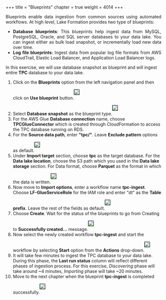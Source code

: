 +++
title = "Blueprints"
chapter = true
weight = 4014
+++

<div style="text-align: justify">
    Blueprints enable data ingestion from common sources using automated workflows. At high level, Lake Formation
    provides two type of blueprints:
    <ul>
        <li><b>Database blueprints</b>: This blueprints help ingest data from MySQL, PostgreSQL, Oracle, and SQL server databases to your data lake. You can ingest either as bulk load snapshot, or incrementally load new data over time.
        </li>
        <li><b>Log file blueprints</b>: Ingest data from popular log file formats from AWS CloudTrail, Elastic Load Balancer, and Application Load Balancer logs.
        </li>
    </ul>
</div>
<div style="text-align: left">
    In this exercise, we will use database snapshot as blueprint and will ingest entire <b>TPC</b> database to your data lake.
    <ol>
        <li>Click on the <b>Blueprints</b> option from the left navigation panel and then click on <b>Use blueprint</b> button.<img src="/images/blueprint1.png" style="margin:15px 0px; border:1px solid black"/>
        </li>
        <li>Select <b>Database snapshot</b> as the blueprint type.<img src="/images/blueprint2.png" style="margin:15px 0px; border:1px solid black"/>
        </li>
        <li>For the AWS Glue <b>Database connection</b> name, choose <b>TPCGlueConnector</b> which is created through CloudFormation to access the TPC database running on RDS.
        </li>
        <li>For the <b>Source data path</b>, enter <b>"tpc/"</b>. Leave <b>Exclude pattern</b> options as default.<img src="/images/blueprint3.png" style="margin:15px 0px; border:1px solid black"/></li>
        <li>Under <b>Import target</b> section, choose <b>tpc</b> as the target database. For the <b>Data lake location</b>, choose the S3 path which you used in the <b>Data lake storage</b> section. For Data format, choose <b>Parquet</b> as the format in which the data is written.<img src="/images/blueprint4.png" style="margin:15px 0px; border:1px solid black"/>
        </li>
        <li>Now move to <b>Import options</b>, enter a workflow name <b>tpc-ingest</b>. Choose <b>LF-GlueServiceRole</b> for the IAM role and enter "dt" as the <b>Table prefix</b>. Leave the rest of the fields as default.<img src="/images/blueprint5.png" style="margin:15px 0px; border:1px solid black"/>
        </li>
        <li>Choose <b>Create</b>. Wait for the status of the blueprints to go from Creating to <b>Successfully created...</b> message.<img src="/images/blueprint6.png" style="margin:15px 0px; border:1px solid black"/>
        </li>
        <li>Now select the newly created workflow <b>tpc-ingest</b> and start the workflow by selecting <b>Start</b> option from the <b>Actions</b> drop-down.<img src="/images/blueprint7.png" style="margin:15px 0px; border:1px solid black"/></li>
        <li>It will take few minutes to ingest the TPC database to your data lake. During this phase, the <b>Last run status</b> column will reflect different phases of ingestion process. For this exercise, <i>Discovering</i> phase will take around ~4 minutes, <i>Importing</i> phase will take ~20 minutes.
        </li>
        <li>Move to the next chapter when the blueprint <b>tpc-ingest</b> is completed successfully.<img src="/images/blueprint8.png" style="margin:15px 0px; border:1px solid black"/></li>
    </ol>
</div>